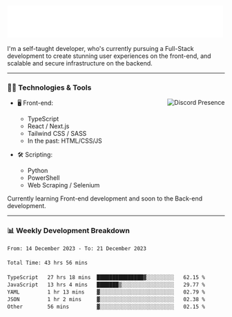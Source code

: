 <img src="assets/wave.svg" alt=":wave:" />

I'm a self-taught developer, who's currently pursuing a Full-Stack development to create stunning user experiences on the front-end, and scalable and secure infrastructure on the backend.

---

### 🧑‍💻 Technologies & Tools

<a href="https://discord.com/users/414304208649453568" target="_blank" rel="nofollow">
   <img src="https://lanyard-profile-readme.vercel.app/api/414304208649453568?idleMessage=Probably%20doing%20something%20else..." alt="Discord Presence" align="right">
</a>

- 🖥️ Front-end:

  - TypeScript
  - React / Next.js
  - Tailwind CSS / SASS
  - In the past: HTML/CSS/JS

- 🛠 Scripting:

  - Python
  - PowerShell
  - Web Scraping / Selenium

Currently learning Front-end development and soon to the Back-end development.

---

### 📊 Weekly Development Breakdown

<!-- ![ccrsxx's GitHub Stats](https://github-readme-stats.vercel.app/api?username=ccrsxx&count_private=true&theme=tokyonight) -->
<!-- ![ccrsxx's Top Langs](https://github-readme-stats.vercel.app/api/top-langs/?username=ccrsxx&hide=lua,java,html&theme=tokyonight) -->

<!--START_SECTION:waka-->

```txt
From: 14 December 2023 - To: 21 December 2023

Total Time: 43 hrs 56 mins

TypeScript   27 hrs 18 mins  ███████████████▓░░░░░░░░░   62.15 %
JavaScript   13 hrs 4 mins   ███████▒░░░░░░░░░░░░░░░░░   29.77 %
YAML         1 hr 13 mins    ▓░░░░░░░░░░░░░░░░░░░░░░░░   02.79 %
JSON         1 hr 2 mins     ▓░░░░░░░░░░░░░░░░░░░░░░░░   02.38 %
Other        56 mins         ▓░░░░░░░░░░░░░░░░░░░░░░░░   02.15 %
```

<!--END_SECTION:waka-->
